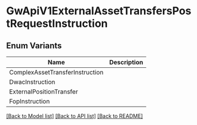 # GwApiV1ExternalAssetTransfersPostRequestInstruction

## Enum Variants

| Name | Description |
|---- | -----|
| ComplexAssetTransferInstruction |  |
| DwacInstruction |  |
| ExternalPositionTransfer |  |
| FopInstruction |  |

[[Back to Model list]](../README.md#documentation-for-models) [[Back to API list]](../README.md#documentation-for-api-endpoints) [[Back to README]](../README.md)


